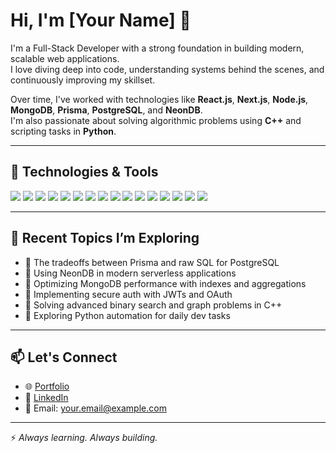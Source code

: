 # Hi, I'm [Your Name] 👋

I'm a Full-Stack Developer with a strong foundation in building modern, scalable web applications.  
I love diving deep into code, understanding systems behind the scenes, and continuously improving my skillset.

Over time, I've worked with technologies like **React.js**, **Next.js**, **Node.js**, **MongoDB**, **Prisma**, **PostgreSQL**, and **NeonDB**.  
I'm also passionate about solving algorithmic problems using **C++** and scripting tasks in **Python**.

---

## 🔧 Technologies & Tools

<p align="left">
  <img src="https://img.shields.io/badge/HTML5-E34F26?style=for-the-badge&logo=html5&logoColor=white" />
  <img src="https://img.shields.io/badge/CSS3-1572B6?style=for-the-badge&logo=css3&logoColor=white" />
  <img src="https://img.shields.io/badge/Tailwind-38B2AC?style=for-the-badge&logo=tailwind-css&logoColor=white" />
  <img src="https://img.shields.io/badge/JavaScript-F7DF1E?style=for-the-badge&logo=javascript&logoColor=black" />
  <img src="https://img.shields.io/badge/React-61DAFB?style=for-the-badge&logo=react&logoColor=black" />
  <img src="https://img.shields.io/badge/Next.js-000000?style=for-the-badge&logo=nextdotjs&logoColor=white" />
  <img src="https://img.shields.io/badge/Node.js-339933?style=for-the-badge&logo=nodedotjs&logoColor=white" />
  <img src="https://img.shields.io/badge/Express.js-000000?style=for-the-badge&logo=express&logoColor=white" />
  <img src="https://img.shields.io/badge/Prisma-2D3748?style=for-the-badge&logo=prisma&logoColor=white" />
  <img src="https://img.shields.io/badge/MongoDB-4EA94B?style=for-the-badge&logo=mongodb&logoColor=white" />
  <img src="https://img.shields.io/badge/PostgreSQL-336791?style=for-the-badge&logo=postgresql&logoColor=white" />
  <img src="https://img.shields.io/badge/Neon-1e90ff?style=for-the-badge&logo=data:image/svg+xml;base64,[...]&logoColor=white" />
  <img src="https://img.shields.io/badge/Git-F05032?style=for-the-badge&logo=git&logoColor=white" />
  <img src="https://img.shields.io/badge/Firebase-FFCA28?style=for-the-badge&logo=firebase&logoColor=black" />
  <img src="https://img.shields.io/badge/C++-00599C?style=for-the-badge&logo=cplusplus&logoColor=white" />
  <img src="https://img.shields.io/badge/Python-3776AB?style=for-the-badge&logo=python&logoColor=white" />
</p>

---

## 🧠 Recent Topics I’m Exploring

- 🔖 The tradeoffs between Prisma and raw SQL for PostgreSQL  
- 🔖 Using NeonDB in modern serverless applications  
- 🔖 Optimizing MongoDB performance with indexes and aggregations  
- 🔖 Implementing secure auth with JWTs and OAuth  
- 🔖 Solving advanced binary search and graph problems in C++  
- 🔖 Exploring Python automation for daily dev tasks  

---

## 📫 Let's Connect

- 🌐 [Portfolio](https://your-portfolio-link.com)  
- 💼 [LinkedIn](https://linkedin.com/in/yourprofile)  
- 📧 Email: your.email@example.com  

---

⚡ *Always learning. Always building.*
